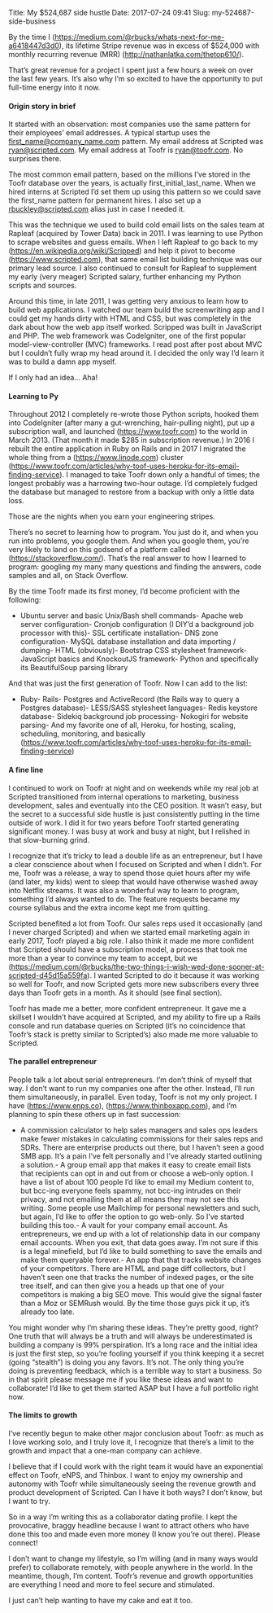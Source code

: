 Title: My $524,687 side hustle
Date: 2017-07-24 09:41
Slug: my-524687-side-business

By the time I (https://medium.com/@rbucks/whats-next-for-me-a6418447d3d0), its lifetime Stripe revenue was in excess of $524,000 with monthly recurring revenue (MRR) (http://nathanlatka.com/thetop610/).

That’s great revenue for a project I spent just a few hours a week on over the last few years. It’s also why I’m so excited to have the opportunity to put full-time energy into it now.

#### Origin story in brief

It started with an observation: most companies use the same pattern for their employees’ email addresses. A typical startup uses the first_name@company_name.com pattern. My email address at Scripted was ryan@scripted.com. My email address at Toofr is ryan@toofr.com. No surprises there.

The most common email pattern, based on the millions I’ve stored in the Toofr database over the years, is actually first_initial_last_name. When we hired interns at Scripted I’d set them up using this pattern so we could save the first_name pattern for permanent hires. I also set up a rbuckley@scripted.com alias just in case I needed it.

This was the technique we used to build cold email lists on the sales team at Rapleaf (acquired by Tower Data) back in 2011. I was learning to use Python to scrape websites and guess emails. When I left Rapleaf to go back to my (https://en.wikipedia.org/wiki/Scripped) and help it pivot to become (https://www.scripted.com), that same email list building technique was our primary lead source. I also continued to consult for Rapleaf to supplement my early (very meager) Scripted salary, further enhancing my Python scripts and sources.

Around this time, in late 2011, I was getting very anxious to learn how to build web applications. I watched our team build the screenwriting app and I could get my hands dirty with HTML and CSS, but was completely in the dark about how the web app itself worked. Scripped was built in JavaScript and PHP. The web framework was CodeIgniter, one of the first popular model-view-controller (MVC) frameworks. I read post after post about MVC but I couldn’t fully wrap my head around it. I decided the only way I’d learn it was to build a damn app myself.

If I only had an idea… Aha!

#### Learning to Py

Throughout 2012 I completely re-wrote those Python scripts, hooked them into CodeIgniter (after many a gut-wrenching, hair-pulling night), put up a subscription wall, and launched (https://www.toofr.com) to the world in March 2013. (That month it made $285 in subscription revenue.) In 2016 I rebuilt the entire application in Ruby on Rails and in 2017 I migrated the whole thing from a (https://www.linode.com) cluster (https://www.toofr.com/articles/why-toof-uses-heroku-for-its-email-finding-service). I managed to take Toofr down only a handful of times; the longest probably was a harrowing two-hour outage. I’d completely fudged the database but managed to restore from a backup with only a little data loss.

Those are the nights when you earn your engineering stripes.

There’s no secret to learning how to program. You just do it, and when you run into problems, you google them. And when you google them, you’re very likely to land on this godsend of a platform called (https://stackoverflow.com/). That’s the real answer to how I learned to program: googling my many many questions and finding the answers, code samples and all, on Stack Overflow.

By the time Toofr made its first money, I’d become proficient with the following:

- Ubuntu server and basic Unix/Bash shell commands- Apache web server configuration- Cronjob configuration (I DIY’d a background job processor with this)- SSL certificate installation- DNS zone configuration- MySQL database installation and data importing / dumping- HTML (obviously)- Bootstrap CSS stylesheet framework- JavaScript basics and KnockoutJS framework- Python and specifically its BeautifulSoup parsing library

And that was just the first generation of Toofr. Now I can add to the list:

- Ruby- Rails- Postgres and ActiveRecord (the Rails way to query a Postgres database)- LESS/SASS stylesheet languages- Redis keystore database- Sidekiq background job processing- Nokogiri for website parsing- And my favorite one of all, Heroku, for hosting, scaling, scheduling, monitoring, and basically (https://www.toofr.com/articles/why-toof-uses-heroku-for-its-email-finding-service)

#### A fine line

I continued to work on Toofr at night and on weekends while my real job at Scripted transitioned from internal operations to marketing, business development, sales and eventually into the CEO position. It wasn’t easy, but the secret to a successful side hustle is just consistently putting in the time outside of work. I did it for two years before Toofr started generating significant money. I was busy at work and busy at night, but I relished in that slow-burning grind.

I recognize that it’s tricky to lead a double life as an entrepreneur, but I have a clear conscience about when I focused on Scripted and when I didn’t. For me, Toofr was a release, a way to spend those quiet hours after my wife (and later, my kids) went to sleep that would have otherwise washed away into Netflix streams. It was also a wonderful way to learn to program, something I’d always wanted to do. The feature requests became my course syllabus and the extra income kept me from quitting.

Scripted benefited a lot from Toofr. Our sales reps used it occasionally (and I never charged Scripted) and when we started email marketing again in early 2017, Toofr played a big role. I also think it made me more confident that Scripted should have a subscription model, a process that took me more than a year to convince my team to accept, but we (https://medium.com/@rbucks/the-two-things-i-wish-wed-done-sooner-at-scripted-d45d15a559fa). I wanted Scripted to do it because it was working so well for Toofr, and now Scripted gets more new subscribers every three days than Toofr gets in a month. As it should (see final section).

Toofr has made me a better, more confident entrepreneur. It gave me a skillset I wouldn’t have acquired at Scripted, and my ability to fire up a Rails console and run database queries on Scripted (it’s no coincidence that Toofr’s stack is pretty similar to Scripted’s) also made me more valuable to Scripted.

#### The parallel entrepreneur

People talk a lot about serial entrepreneurs. I’m don’t think of myself that way. I don’t want to run my companies one after the other. Instead, I’ll run them simultaneously, in parallel. Even today, Toofr is not my only project. I have (https://www.enps.co), (https://www.thinboxapp.com), and I’m planning to spin these others up in fast succession:

- A commission calculator to help sales managers and sales ops leaders make fewer mistakes in calculating commissions for their sales reps and SDRs. There are enterprise products out there, but I haven’t seen a good SMB app. It’s a pain I’ve felt personally and I’ve already started outlining a solution.- A group email app that makes it easy to create email lists that recipients can opt in and out from or choose a web-only option. I have a list of about 100 people I’d like to email my Medium content to, but bcc-ing everyone feels spammy, not bcc-ing intrudes on their privacy, and not emailing them at all means they may not see this writing. Some people use Mailchimp for personal newsletters and such, but again, I’d like to offer the option to go web-only. So I’ve started building this too.- A vault for your company email account. As entrepreneurs, we end up with a lot of relationship data in our company email accounts. When you exit, that data goes away. I’m not sure if this is a legal minefield, but I’d like to build something to save the emails and make them queryable forever.- An app that that tracks website changes of your competitors. There are HTML and page diff collectors, but I haven’t seen one that tracks the number of indexed pages, or the site tree itself, and can then give you a heads up that one of your competitors is making a big SEO move. This would give the signal faster than a Moz or SEMRush would. By the time those guys pick it up, it’s already too late.

You might wonder why I’m sharing these ideas. They’re pretty good, right? One truth that will always be a truth and will always be underestimated is building a company is 99% perspiration. It’s a long race and the initial idea is just the first step, so you’re fooling yourself if you think keeping it a secret (going “stealth”) is doing you any favors. It’s not. The only thing you’re doing is preventing feedback, which is a terrible way to start a business. So in that spirit please message me if you like these ideas and want to collaborate! I’d like to get them started ASAP but I have a full portfolio right now.

#### The limits to growth

I’ve recently begun to make other major conclusion about Toofr: as much as I love working solo, and I truly love it, I recognize that there’s a limit to the growth and impact that a one-man company can achieve.

I believe that if I could work with the right team it would have an exponential effect on Toofr, eNPS, and Thinbox. I want to enjoy my ownership and autonomy with Toofr while simultaneously seeing the revenue growth and product development of Scripted. Can I have it both ways? I don’t know, but I want to try.

So in a way I’m writing this as a collaborator dating profile. I kept the provocative, braggy headline because I want to attract others who have done this too and made even more money (I know you’re out there). Please connect!

I don’t want to change my lifestyle, so I’m willing (and in many ways would prefer) to collaborate remotely, with people anywhere in the world. In the meantime, though, I’m content. Toofr’s revenue and growth opportunities are everything I need and more to feel secure and stimulated.

I just can’t help wanting to have my cake and eat it too.